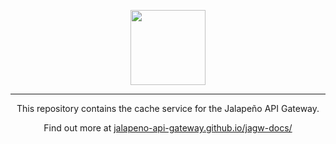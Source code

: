 <p align="center">
  <img src="https://user-images.githubusercontent.com/32648275/158902584-30c3a3b4-9f26-475c-9ea1-51116f62be5a.svg" height="120" />
</p>

<hr />

<p align="center">
  This repository contains the cache service for the Jalapeño API Gateway.
</p>

<p align="center">
  Find out more at <a href="https://jalapeno-api-gateway.github.io/jagw-docs/">jalapeno-api-gateway.github.io/jagw-docs/</a>
</p>
